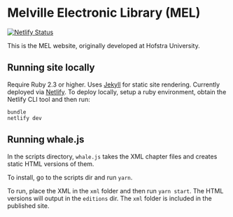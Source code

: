 

# Melville Electronic Library (MEL)
[![Netlify Status](https://api.netlify.com/api/v1/badges/b90121c1-dd40-44a8-b1ad-f7047aadfa06/deploy-status)](https://app.netlify.com/sites/mel/deploys)

This is the MEL website, originally developed at Hofstra University. 

## Running site locally

Require Ruby 2.3 or higher. Uses [Jekyll](https://jekyllrb.com/) for static site rendering. Currently deployed via [Netlify](netlify.com). To deploy locally, setup a ruby environment, obtain the Netlify CLI tool and then run:

```
bundle
netlify dev
```

## Running whale.js

In the scripts directory, `whale.js` takes the XML chapter files and creates static HTML versions of them. 

To install, go to the scripts dir and run `yarn`. 

To run, place the XML in the `xml` folder and then run `yarn start`. The HTML versions will output in the `editions` dir. The `xml` folder is included in the published site.


